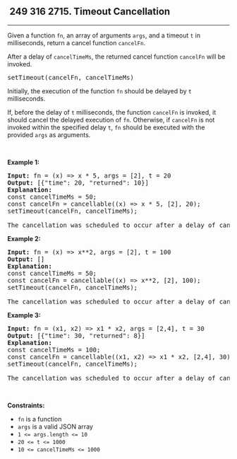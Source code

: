 <h2> 249 316
2715. Timeout Cancellation</h2><hr><div><p>Given a function <code>fn</code>, an array of&nbsp;arguments&nbsp;<code>args</code>, and a timeout&nbsp;<code>t</code>&nbsp;in milliseconds, return a cancel function <code>cancelFn</code>.</p>

<p>After a delay of <code>cancelTimeMs</code>, the returned cancel function <code>cancelFn</code> will be invoked.</p>

<pre>setTimeout(cancelFn, cancelTimeMs)
</pre>

<p>Initially, the execution of the function <code>fn</code> should be delayed by <code>t</code> milliseconds.</p>

<p>If, before the delay of <code>t</code> milliseconds, the function <code>cancelFn</code> is invoked, it should cancel the delayed execution of <code>fn</code>. Otherwise, if <code>cancelFn</code> is not invoked within the specified delay <code>t</code>, <code>fn</code> should be executed with the provided <code>args</code> as arguments.</p>

<p>&nbsp;</p>
<p><strong class="example">Example 1:</strong></p>

<pre><strong>Input:</strong> fn = (x) =&gt; x * 5, args = [2], t = 20
<strong>Output:</strong> [{"time": 20, "returned": 10}]
<strong>Explanation:</strong> 
const cancelTimeMs = 50;
const cancelFn = cancellable((x) =&gt; x * 5, [2], 20);
setTimeout(cancelFn, cancelTimeMs);

The cancellation was scheduled to occur after a delay of cancelTimeMs (50ms), which happened after the execution of fn(2) at 20ms.
</pre>

<p><strong class="example">Example 2:</strong></p>

<pre><strong>Input:</strong> fn = (x) =&gt; x**2, args = [2], t = 100
<strong>Output:</strong> []
<strong>Explanation:</strong> 
const cancelTimeMs = 50;
const cancelFn = cancellable((x) =&gt; x**2, [2], 100);
setTimeout(cancelFn, cancelTimeMs);

The cancellation was scheduled to occur after a delay of cancelTimeMs (50ms), which happened before the execution of fn(2) at 100ms, resulting in fn(2) never being called.
</pre>

<p><strong class="example">Example 3:</strong></p>

<pre><strong>Input:</strong> fn = (x1, x2) =&gt; x1 * x2, args = [2,4], t = 30
<strong>Output:</strong> [{"time": 30, "returned": 8}]
<strong>Explanation: 
</strong>const cancelTimeMs = 100;
const cancelFn = cancellable((x1, x2) =&gt; x1 * x2, [2,4], 30);
setTimeout(cancelFn, cancelTimeMs);

The cancellation was scheduled to occur after a delay of cancelTimeMs (100ms), which happened after the execution of fn(2,4) at 30ms.
</pre>

<p>&nbsp;</p>
<p><strong>Constraints:</strong></p>

<ul>
	<li><code>fn</code> is a function</li>
	<li><code>args</code> is a valid JSON array</li>
	<li><code>1 &lt;= args.length &lt;= 10</code></li>
	<li><code><font face="monospace">20 &lt;= t &lt;= 1000</font></code></li>
	<li><code><font face="monospace">10 &lt;= cancelTimeMs &lt;= 1000</font></code></li>
</ul>
</div>
